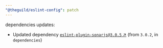 ```yaml
---
"@theguild/eslint-config": patch
---
```

dependencies updates:
  - Updated dependency [`eslint-plugin-sonarjs@3.0.5` ↗︎](https://www.npmjs.com/package/eslint-plugin-sonarjs/v/3.0.5) (from `3.0.2`, in `dependencies`)
